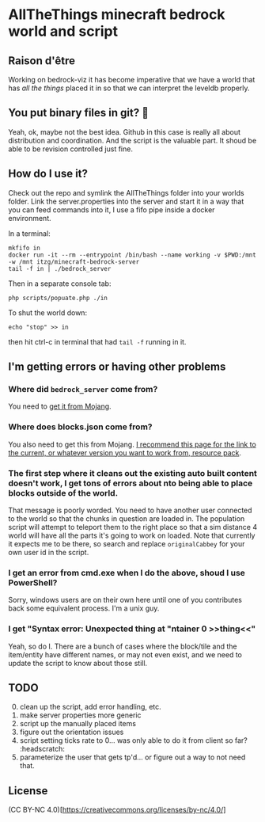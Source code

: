 # AllTheThings minecraft bedrock world and script

## Raison d'être

Working on bedrock-viz it has become imperative that we have a world that has *all the things* placed it in so that we can interpret the leveldb properly.

## You put binary files in git? 🤨 

Yeah, ok, maybe not the best idea. Github in this case is really all about distribution and coordination. And the script is the valuable part. It shoud be able to be revision controlled just fine.

## How do I use it?

Check out the repo and symlink the AllTheThings folder into your worlds folder. Link the server.properties into the server and start it in a way that you can feed commands into it, I use a fifo pipe inside a docker environment.

In a terminal:
```
mkfifo in
docker run -it --rm --entrypoint /bin/bash --name working -v $PWD:/mnt -w /mnt itzg/minecraft-bedrock-server
tail -f in | ./bedrock_server
```

Then in a separate console tab:
```
php scripts/popuate.php ./in
```

To shut the world down:
```
echo "stop" >> in
```
then hit ctrl-c in terminal that had `tail -f` running in it.

## I'm getting errors or having other problems

### Where did `bedrock_server` come from?

You need to [get it from Mojang](https://www.minecraft.net/en-us/download/server/bedrock).

### Where does blocks.json come from?

You also need to get this from Mojang. [I recommend this page for the link to the current, or whatever version you want to work from, resource pack](https://bedrock.dev/packs).

### The first step where it cleans out the existing auto built content doesn't work, I get tons of errors about nto being able to place blocks outside of the world.

That message is poorly worded. You need to have another user connected to the world so that the chunks in question are loaded in. The population script will attempt to teleport them to the right place so that a sim distance 4 world will have all the parts it's going to work on loaded. Note that currently it expects me to be there, so search and replace `originalCabbey` for your own user id in the script.

### I get an error from cmd.exe when I do the above, shoud I use PowerShell?

Sorry, windows users are on their own here until one of you contributes back some equivalent process. I'm a unix guy.

### I get "Syntax error: Unexpected thing at "ntainer 0 >>thing<<"

Yeah, so do I. There are a bunch of cases where the block/tile and the item/entity have different names, or may not even exist, and we need to update the script to know about those still.


## TODO

0. clean up the script, add error handling, etc.
1. make server properties more generic
2. script up the manually placed items
3. figure out the orientation issues
4. script setting ticks rate to 0... was only able to do it from client so far? :headscratch:
5. parameterize the user that gets tp'd... or figure out a way to not need that.

## License

(CC BY-NC 4.0)[https://creativecommons.org/licenses/by-nc/4.0/]